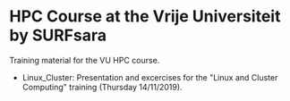 # HPC Course at the Vrije Universiteit by SURFsara

Training material for the VU HPC course.

* Linux_Cluster: Presentation and excercises for the "Linux and Cluster Computing" training (Thursday 14/11/2019).
